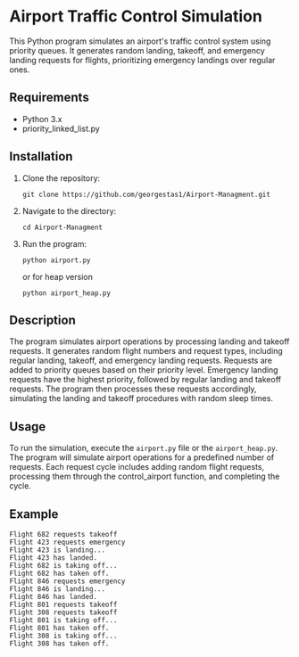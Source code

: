 # Airport Traffic Control Simulation

This Python program simulates an airport's traffic control system using priority queues. It generates random landing, takeoff, and emergency landing requests for flights, prioritizing emergency landings over regular ones.

## Requirements

- Python 3.x
- priority_linked_list.py

## Installation

1. Clone the repository:
   
    ```
    git clone https://github.com/georgestas1/Airport-Managment.git
    ```
2. Navigate to the directory:
   
    ```
    cd Airport-Managment
    ```
3. Run the program:
   
    ```
    python airport.py
    ```
    or for heap version
   
    ```
    python airport_heap.py
    ```
## Description

The program simulates airport operations by processing landing and takeoff requests. It generates random flight numbers and request types, including regular landing, takeoff, and emergency landing requests. Requests are added to priority queues based on their priority level. Emergency landing requests have the highest priority, followed by regular landing and takeoff requests. The program then processes these requests accordingly, simulating the landing and takeoff procedures with random sleep times.

## Usage

To run the simulation, execute the `airport.py` file or the `airport_heap.py`. The program will simulate airport operations for a predefined number of requests. Each request cycle includes adding random flight requests, processing them through the control_airport function, and completing the cycle.

## Example
```
Flight 682 requests takeoff
Flight 423 requests emergency
Flight 423 is landing...
Flight 423 has landed.
Flight 682 is taking off...
Flight 682 has taken off.
Flight 846 requests emergency
Flight 846 is landing...
Flight 846 has landed.
Flight 801 requests takeoff
Flight 308 requests takeoff
Flight 801 is taking off...
Flight 801 has taken off.
Flight 308 is taking off...
Flight 308 has taken off.
```

